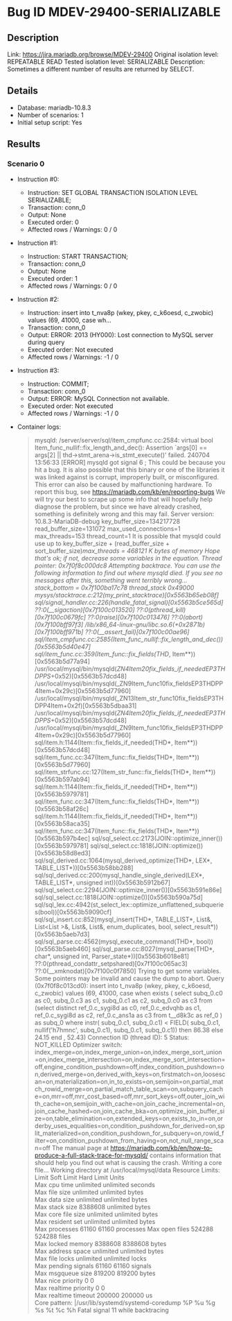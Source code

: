 # Bug ID MDEV-29400-SERIALIZABLE

## Description

Link:                     https://jira.mariadb.org/browse/MDEV-29400
Original isolation level: REPEATABLE READ
Tested isolation level:   SERIALIZABLE
Description:              Sometimes a different number of results are returned by SELECT.


## Details
 * Database: mariadb-10.8.3
 * Number of scenarios: 1
 * Initial setup script: Yes

## Results
### Scenario 0
 * Instruction #0:
     - Instruction:  SET GLOBAL TRANSACTION ISOLATION LEVEL SERIALIZABLE;
     - Transaction: conn_0
     - Output: None
     - Executed order: 0
     - Affected rows / Warnings: 0 / 0
 * Instruction #1:
     - Instruction:  START TRANSACTION;
     - Transaction: conn_0
     - Output: None
     - Executed order: 1
     - Affected rows / Warnings: 0 / 0
 * Instruction #2:
     - Instruction:  insert into t_nva8p (wkey, pkey, c_k6oesd, c_zwobic) values (69, 41000, case wh...
     - Transaction: conn_0
     - Output: ERROR: 2013 (HY000): Lost connection to MySQL server during query
     - Executed order: Not executed
     - Affected rows / Warnings: -1 / 0
 * Instruction #3:
     - Instruction:  COMMIT;
     - Transaction: conn_0
     - Output: ERROR: MySQL Connection not available.
     - Executed order: Not executed
     - Affected rows / Warnings: -1 / 0

 * Container logs:
   > mysqld: /server/server/sql/item_cmpfunc.cc:2584: virtual bool Item_func_nullif::fix_length_and_dec(): Assertion `args[0] == args[2] || thd->stmt_arena->is_stmt_execute()' failed.
   > 240704 13:56:33 [ERROR] mysqld got signal 6 ;
   > This could be because you hit a bug. It is also possible that this binary
   > or one of the libraries it was linked against is corrupt, improperly built,
   > or misconfigured. This error can also be caused by malfunctioning hardware.
   > To report this bug, see https://mariadb.com/kb/en/reporting-bugs
   > We will try our best to scrape up some info that will hopefully help
   > diagnose the problem, but since we have already crashed, 
   > something is definitely wrong and this may fail.
   > Server version: 10.8.3-MariaDB-debug
   > key_buffer_size=134217728
   > read_buffer_size=131072
   > max_used_connections=1
   > max_threads=153
   > thread_count=1
   > It is possible that mysqld could use up to 
   > key_buffer_size + (read_buffer_size + sort_buffer_size)*max_threads = 468121 K  bytes of memory
   > Hope that's ok; if not, decrease some variables in the equation.
   > Thread pointer: 0x7f0f8c000dc8
   > Attempting backtrace. You can use the following information to find out
   > where mysqld died. If you see no messages after this, something went
   > terribly wrong...
   > stack_bottom = 0x7f100ba17c78 thread_stack 0x49000
   > mysys/stacktrace.c:212(my_print_stacktrace)[0x5563b65eb08f]
   > sql/signal_handler.cc:226(handle_fatal_signal)[0x5563b5ce565d]
   > ??:0(__sigaction)[0x7f100c013520]
   > ??:0(pthread_kill)[0x7f100c0679fc]
   > ??:0(raise)[0x7f100c013476]
   > ??:0(abort)[0x7f100bff97f3]
   > /lib/x86_64-linux-gnu/libc.so.6(+0x2871b)[0x7f100bff971b]
   > ??:0(__assert_fail)[0x7f100c00ae96]
   > sql/item_cmpfunc.cc:2585(Item_func_nullif::fix_length_and_dec())[0x5563b5d40e47]
   > sql/item_func.cc:359(Item_func::fix_fields(THD*, Item**))[0x5563b5d77a94]
   > /usr/local/mysql/bin/mysqld(_ZN4Item20fix_fields_if_neededEP3THDPPS_+0x52)[0x5563b57dcd48]
   > /usr/local/mysql/bin/mysqld(_ZN9Item_func10fix_fieldsEP3THDPP4Item+0x29c)[0x5563b5d77960]
   > /usr/local/mysql/bin/mysqld(_ZN13Item_str_func10fix_fieldsEP3THDPP4Item+0x2f)[0x5563b5dbaa31]
   > /usr/local/mysql/bin/mysqld(_ZN4Item20fix_fields_if_neededEP3THDPPS_+0x52)[0x5563b57dcd48]
   > /usr/local/mysql/bin/mysqld(_ZN9Item_func10fix_fieldsEP3THDPP4Item+0x29c)[0x5563b5d77960]
   > sql/item.h:1144(Item::fix_fields_if_needed(THD*, Item**))[0x5563b57dcd48]
   > sql/item_func.cc:347(Item_func::fix_fields(THD*, Item**))[0x5563b5d77960]
   > sql/item_strfunc.cc:127(Item_str_func::fix_fields(THD*, Item**))[0x5563b597ab94]
   > sql/item.h:1144(Item::fix_fields_if_needed(THD*, Item**))[0x5563b5979781]
   > sql/item_func.cc:347(Item_func::fix_fields(THD*, Item**))[0x5563b58af26c]
   > sql/item.h:1144(Item::fix_fields_if_needed(THD*, Item**))[0x5563b58aca35]
   > sql/item_func.cc:347(Item_func::fix_fields(THD*, Item**))[0x5563b597b4ec]
   > sql/sql_select.cc:2173(JOIN::optimize_inner())[0x5563b5979781]
   > sql/sql_select.cc:1818(JOIN::optimize())[0x5563b58d8ed3]
   > sql/sql_derived.cc:1064(mysql_derived_optimize(THD*, LEX*, TABLE_LIST*))[0x5563b58bb288]
   > sql/sql_derived.cc:200(mysql_handle_single_derived(LEX*, TABLE_LIST*, unsigned int))[0x5563b5912b67]
   > sql/sql_select.cc:2294(JOIN::optimize_inner())[0x5563b591e86e]
   > sql/sql_select.cc:1818(JOIN::optimize())[0x5563b590a75d]
   > sql/sql_lex.cc:4942(st_select_lex::optimize_unflattened_subqueries(bool))[0x5563b59090cf]
   > sql/sql_insert.cc:852(mysql_insert(THD*, TABLE_LIST*, List<Item>&, List<List<Item> >&, List<Item>&, List<Item>&, enum_duplicates, bool, select_result*))[0x5563b5aeb7d3]
   > sql/sql_parse.cc:4562(mysql_execute_command(THD*, bool))[0x5563b5aeb460]
   > sql/sql_parse.cc:8027(mysql_parse(THD*, char*, unsigned int, Parser_state*))[0x5563b6018e81]
   > ??:0(pthread_condattr_setpshared)[0x7f100c065ac3]
   > ??:0(__xmknodat)[0x7f100c0f7850]
   > Trying to get some variables.
   > Some pointers may be invalid and cause the dump to abort.
   > Query (0x7f0f8c013cd0): insert into t_nva8p (wkey, pkey, c_k6oesd, c_zwobic) values (69, 41000, case when exists ( select subq_0.c0 as c0, subq_0.c3 as c1, subq_0.c1 as c2, subq_0.c0 as c3 from (select distinct ref_0.c_sygi8d as c0, ref_0.c_edvqhb as c1, ref_0.c_sygi8d as c2, ref_0.c_ans1a as c3 from t__d8k3c as ref_0 ) as subq_0 where instr( subq_0.c1, subq_0.c1) < FIELD( subq_0.c1, nullif('h7hmnc', subq_0.c1), subq_0.c1, subq_0.c1)) then 86.38 else 24.15 end , 52.43)
   > Connection ID (thread ID): 5
   > Status: NOT_KILLED
   > Optimizer switch: index_merge=on,index_merge_union=on,index_merge_sort_union=on,index_merge_intersection=on,index_merge_sort_intersection=off,engine_condition_pushdown=off,index_condition_pushdown=on,derived_merge=on,derived_with_keys=on,firstmatch=on,loosescan=on,materialization=on,in_to_exists=on,semijoin=on,partial_match_rowid_merge=on,partial_match_table_scan=on,subquery_cache=on,mrr=off,mrr_cost_based=off,mrr_sort_keys=off,outer_join_with_cache=on,semijoin_with_cache=on,join_cache_incremental=on,join_cache_hashed=on,join_cache_bka=on,optimize_join_buffer_size=on,table_elimination=on,extended_keys=on,exists_to_in=on,orderby_uses_equalities=on,condition_pushdown_for_derived=on,split_materialized=on,condition_pushdown_for_subquery=on,rowid_filter=on,condition_pushdown_from_having=on,not_null_range_scan=off
   > The manual page at https://mariadb.com/kb/en/how-to-produce-a-full-stack-trace-for-mysqld/ contains
   > information that should help you find out what is causing the crash.
   > Writing a core file...
   > Working directory at /usr/local/mysql/data
   > Resource Limits:
   > Limit                     Soft Limit           Hard Limit           Units     
   > Max cpu time              unlimited            unlimited            seconds   
   > Max file size             unlimited            unlimited            bytes     
   > Max data size             unlimited            unlimited            bytes     
   > Max stack size            8388608              unlimited            bytes     
   > Max core file size        unlimited            unlimited            bytes     
   > Max resident set          unlimited            unlimited            bytes     
   > Max processes             61160                61160                processes 
   > Max open files            524288               524288               files     
   > Max locked memory         8388608              8388608              bytes     
   > Max address space         unlimited            unlimited            bytes     
   > Max file locks            unlimited            unlimited            locks     
   > Max pending signals       61160                61160                signals   
   > Max msgqueue size         819200               819200               bytes     
   > Max nice priority         0                    0                    
   > Max realtime priority     0                    0                    
   > Max realtime timeout      200000               200000               us        
   > Core pattern: |/usr/lib/systemd/systemd-coredump %P %u %g %s %t %c %h
   > Fatal signal 11 while backtracing
